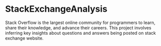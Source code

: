 # StackExchangeAnalysis
Stack Overflow is the largest online community for programmers to learn, share their knowledge, and advance their careers. This project involves inferring key insights about questions and answers being posted on stack exchange website.
